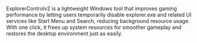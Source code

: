 ExplorerControlv2 is a lightweight Windows tool that improves gaming performance by letting users temporarily disable explorer.exe and related UI services like Start Menu and Search, reducing background resource usage. With one click, it frees up system resources for smoother gameplay and restores the desktop environment just as easily.
